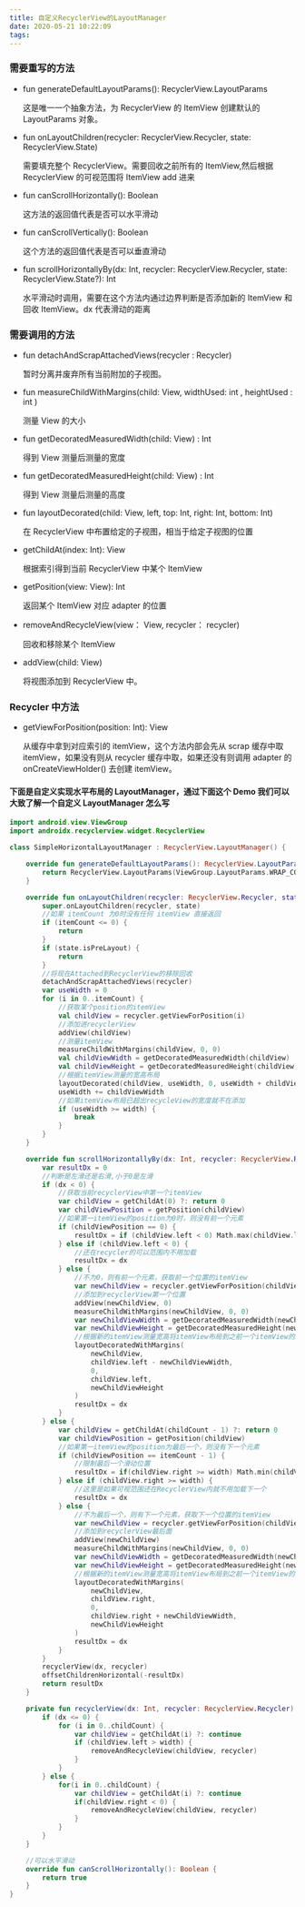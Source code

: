```yaml
---
title: 自定义RecyclerView的LayoutManager
date: 2020-05-21 10:22:09
tags:
---
```

### 需要重写的方法
- fun generateDefaultLayoutParams(): RecyclerView.LayoutParams

    这是唯一一个抽象方法，为 RecyclerView 的 ItemView 创建默认的 LayoutParams 对象。

- fun onLayoutChildren(recycler: RecyclerView.Recycler, state: RecyclerView.State)
  
    需要填充整个 RecyclerView。需要回收之前所有的 ItemView,然后根据 RecyclerView 的可视范围将 ItemView add 进来


- fun canScrollHorizontally(): Boolean

    这方法的返回值代表是否可以水平滑动

- fun canScrollVertically(): Boolean 
    
    这个方法的返回值代表是否可以垂直滑动

- fun scrollHorizontallyBy(dx: Int, recycler: RecyclerView.Recycler, state: RecyclerView.State?): Int

    水平滑动时调用，需要在这个方法内通过边界判断是否添加新的 ItemView 和回收 ItemView。dx 代表滑动的距离

### 需要调用的方法
- fun detachAndScrapAttachedViews(recycler : Recycler)

    暂时分离并废弃所有当前附加的子视图。

- fun measureChildWithMargins(child: View, widthUsed: int , heightUsed : int )

    测量 View 的大小

- fun getDecoratedMeasuredWidth(child: View) : Int

    得到 View 测量后测量的宽度

- fun getDecoratedMeasuredHeight(child: View) : Int

    得到 View 测量后测量的高度

- fun layoutDecorated(child: View, left,  top: Int, right: Int, bottom: Int)

    在 RecyclerView 中布置给定的子视图，相当于给定子视图的位置

-  getChildAt(index: Int): View

    根据索引得到当前 RecyclerView 中某个 ItemView

- getPosition(view: View): Int
    
    返回某个 ItemView 对应 adapter 的位置

- removeAndRecycleView(view： View, recycler： recycler)
  
    回收和移除某个 ItemView

- addView(child: View)

    将视图添加到 RecyclerView 中。
### Recycler 中方法

- getViewForPosition(position: Int): View

    从缓存中拿到对应索引的 itemView，这个方法内部会先从 scrap 缓存中取 itemView，如果没有则从 recycler 缓存中取，如果还没有则调用 adapter 的 onCreateViewHolder() 去创建 itemView。

#### 下面是自定义实现水平布局的 LayoutManager，通过下面这个 Demo 我们可以大致了解一个自定义 LayoutManager 怎么写
```kotlin
import android.view.ViewGroup
import androidx.recyclerview.widget.RecyclerView

class SimpleHorizontalLayoutManager : RecyclerView.LayoutManager() {

    override fun generateDefaultLayoutParams(): RecyclerView.LayoutParams {
        return RecyclerView.LayoutParams(ViewGroup.LayoutParams.WRAP_CONTENT, ViewGroup.LayoutParams.WRAP_CONTENT)
    }

    override fun onLayoutChildren(recycler: RecyclerView.Recycler, state: RecyclerView.State) {
        super.onLayoutChildren(recycler, state)
        //如果 itemCount 为0时没有任何 itemView 直接返回
        if (itemCount <= 0) {
            return
        }
        if (state.isPreLayout) {
            return
        }
        //将现在Attached到RecyclerView的移除回收
        detachAndScrapAttachedViews(recycler)
        var useWidth = 0
        for (i in 0..itemCount) {
            //获取某个position的itemView
            val childView = recycler.getViewForPosition(i)
            //添加进recyclerView
            addView(childView)
            //测量itemView
            measureChildWithMargins(childView, 0, 0)
            val childViewWidth = getDecoratedMeasuredWidth(childView)
            val childViewHeight = getDecoratedMeasuredHeight(childView)
            //根据itemView测量的宽高布局
            layoutDecorated(childView, useWidth, 0, useWidth + childViewWidth, childViewHeight)
            useWidth += childViewWidth
            //如果itemView布局已超出recycleView的宽度就不在添加
            if (useWidth >= width) {
                break
            }
        }
    }

    override fun scrollHorizontallyBy(dx: Int, recycler: RecyclerView.Recycler, state: RecyclerView.State): Int {
        var resultDx = 0
        //判断是左滑还是右滑,小于0是左滑
        if (dx < 0) {
            //获取当前recyclerView中第一个itemView
            var childView = getChildAt(0) ?: return 0
            var childViewPosition = getPosition(childView)
            //如果第一itemView的position为0时，则没有前一个元素
            if (childViewPosition == 0) {
                resultDx = if (childView.left < 0) Math.max(childView.left, dx) else 0
            } else if (childView.left < 0) {
                //还在recycler的可以范围内不用加载
                resultDx = dx
            } else {
                //不为0，则有前一个元素，获取前一个位置的itemView
                var newChildView = recycler.getViewForPosition(childViewPosition - 1)
                //添加到recyclerView第一个位置
                addView(newChildView, 0)
                measureChildWithMargins(newChildView, 0, 0)
                var newChildViewWidth = getDecoratedMeasuredWidth(newChildView)
                var newChildViewHeight = getDecoratedMeasuredHeight(newChildView)
                //根据新的itemView测量宽高将itemView布局到之前一个itemView的左边
                layoutDecoratedWithMargins(
                    newChildView,
                    childView.left - newChildViewWidth,
                    0,
                    childView.left,
                    newChildViewHeight
                )
                resultDx = dx
            }
        } else {
            var childView = getChildAt(childCount - 1) ?: return 0
            var childViewPosition = getPosition(childView)
            //如果第一itemView的position为最后一个，则没有下一个元素
            if (childViewPosition == itemCount - 1) {
                //限制最后一个滑动位置
                resultDx = if(childView.right >= width) Math.min(childView.right - width, dx) else 0
            } else if (childView.right >= width) {
                //这里是如果可视范围还在RecyclerView内就不用加载下一个
                resultDx = dx
            } else {
                //不为最后一个，则有下一个元素，获取下一个位置的itemView
                var newChildView = recycler.getViewForPosition(childViewPosition + 1)
                //添加到recyclerView最后面
                addView(newChildView)
                measureChildWithMargins(newChildView, 0, 0)
                var newChildViewWidth = getDecoratedMeasuredWidth(newChildView)
                var newChildViewHeight = getDecoratedMeasuredHeight(newChildView)
                //根据新的itemView测量宽高将itemView布局到之前一个itemView的右面
                layoutDecoratedWithMargins(
                    newChildView,
                    childView.right,
                    0,
                    childView.right + newChildViewWidth,
                    newChildViewHeight
                )
                resultDx = dx
            }
        }
        recyclerView(dx, recycler)
        offsetChildrenHorizontal(-resultDx)
        return resultDx
    }

    private fun recyclerView(dx: Int, recycler: RecyclerView.Recycler) {
        if (dx <= 0) {
            for (i in 0..childCount) {
                var childView = getChildAt(i) ?: continue
                if (childView.left > width) {
                    removeAndRecycleView(childView, recycler)
                }
            }
        } else {
            for(i in 0..childCount) {
                var childView = getChildAt(i) ?: continue
                if(childView.right < 0) {
                    removeAndRecycleView(childView, recycler)
                }
            }
        }
    }

    //可以水平滑动
    override fun canScrollHorizontally(): Boolean {
        return true
    }
}
```